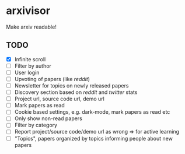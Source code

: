 # arxivisor
Make arxiv readable!

## TODO

- [x] Infinite scroll
- [ ] Filter by author
- [ ] User login 
- [ ] Upvoting of papers (like _reddit_)
- [ ] Newsletter for topics on newly released papers
- [ ] Discovery section based on _reddit_ and _twitter_ stats
- [ ] Project url, source code url, demo url
- [ ] Mark papers as read
- [ ] Cookie based settings, e.g. dark-mode, mark papers as read etc
- [ ] Only show non-read papers
- [ ] Filter by category
- [ ] Report project/source code/demo url as wrong => for active learning
- [ ] "Topics", papers organized by topics informing people about new papers
